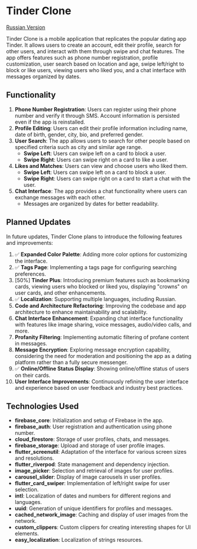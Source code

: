 # Tinder Clone

[Russian Version](https://github.com/LevPrav999/tinder_clone/blob/main/README_RUS.md)

Tinder Clone is a mobile application that replicates the popular dating app Tinder. It allows users to create an account, edit their profile, search for other users, and interact with them through swipe and chat features. The app offers features such as phone number registration, profile customization, user search based on location and age, swipe left/right to block or like users, viewing users who liked you, and a chat interface with messages organized by dates.

## Functionality

1. **Phone Number Registration**: Users can register using their phone number and verify it through SMS. Account information is persisted even if the app is reinstalled.
2. **Profile Editing**: Users can edit their profile information including name, date of birth, gender, city, bio, and preferred gender.
3. **User Search**: The app allows users to search for other people based on specified criteria such as city and similar age range.
   - **Swipe Left**: Users can swipe left on a card to block a user.
   - **Swipe Right**: Users can swipe right on a card to like a user.
4. **Likes and Matches**: Users can view and choose users who liked them.
   - **Swipe Left**: Users can swipe left on a card to block a user.
   - **Swipe Right**: Users can swipe right on a card to start a chat with the user.
5. **Chat Interface**: The app provides a chat functionality where users can exchange messages with each other.
   - Messages are organized by dates for better readability.

## Planned Updates

In future updates, Tinder Clone plans to introduce the following features and improvements:

1. ✅ **Expanded Color Palette**: Adding more color options for customizing the interface.
2. ✅ **Tags Page**: Implementing a tags page for configuring searching preferences.
3. [50%] **Tinder Plus**: Introducing premium features such as bookmarking cards, viewing users who blocked or liked you, displaying "crowns" on user cards, and other enhancements.
4. ✅ **Localization**: Supporting multiple languages, including Russian.
5. **Code and Architecture Refactoring**: Improving the codebase and app architecture to enhance maintainability and scalability.
6. **Chat Interface Enhancement**: Expanding chat interface functionality with features like image sharing, voice messages, audio/video calls, and more.
7. **Profanity Filtering**: Implementing automatic filtering of profane content in messages.
8. **Message Encryption**: Exploring message encryption capability, considering the need for moderation and positioning the app as a dating platform rather than a fully secure messenger.
9. ✅ **Online/Offline Status Display**: Showing online/offline status of users on their cards.
10. **User Interface Improvements**: Continuously refining the user interface and experience based on user feedback and industry best practices.

## Technologies Used

- **firebase_core**: Initialization and setup of Firebase in the app.
- **firebase_auth**: User registration and authentication using phone number.
- **cloud_firestore**: Storage of user profiles, chats, and messages.
- **firebase_storage**: Upload and storage of user profile images.
- **flutter_screenutil**: Adaptation of the interface for various screen sizes and resolutions.
- **flutter_riverpod**: State management and dependency injection.
- **image_picker**: Selection and retrieval of images for user profiles.
- **carousel_slider**: Display of image carousels in user profiles.
- **flutter_card_swiper**: Implementation of left/right swipe for user selection.
- **intl**: Localization of dates and numbers for different regions and languages.
- **uuid**: Generation of unique identifiers for profiles and messages.
- **cached_network_image**: Caching and display of user images from the network.
- **custom_clippers**: Custom clippers for creating interesting shapes for UI elements.
- **easy_localization**: Localization of strings resources.
